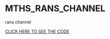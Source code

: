 # MTHS_RANS_CHANNEL
rans channel


[CLICK HERE TO SEE THE CODE](https://nbviewer.jupyter.org/github/Fluid-Dynamics-Of-Energy-Systems-Team/MTHS/blob/master/main.ipynb)

